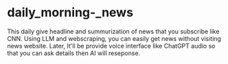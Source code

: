 # daily_morning-_news
This daily give headline and summurization of news that you subscribe like CNN. Using LLM and webscraping, you can easily get news without visiting news website. Later, It'll be provide voice interface like ChatGPT audio so that you can ask details then AI will reseponse.
